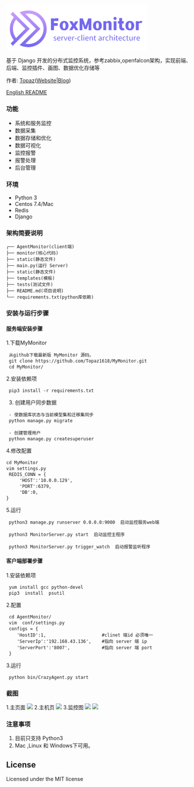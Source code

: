<img src='statics/unity/img/fox_logo.png' width='380' title='MeowFile, A file management system'>

基于 Django 开发的分布式监控系统，参考zabbix,openfalcon架构，实现前端、后端、监控插件、画图、数据优化存储等

作者: [Topaz](https://topaz1618.github.io/about)([Website](http://topazaws.com/)|[Blog](https://topaz1618.github.io/blog/))

[English README](https://github.com/Topaz1618/FoxMonitor/blob/master/README.markdown)

### 功能
- 系统和服务监控
- 数据采集
- 数据存储和优化
- 数据可视化
- 监控报警
- 报警处理
- 后台管理


### 环境
- Python 3
- Centos 7.4/Mac
- Redis
- Django

### 架构简要说明
```
┌── AgentMonitor(client端)
├── monitor(核心代码)
├── static(静态文件)
├── main.py(运行 Server)
├── static(静态文件)
├── templates(模板)
├── tests(测试文件)
├── README.md(项目说明)
└── requirements.txt(python库依赖)
```

### 安装与运行步骤

#### 服务端安装步骤
1.下载MyMonitor
```
 从github下载最新版 MyMonitor 源码。
 git clone https://github.com/Topaz1618/MyMonitor.git
 cd MyMonitor/
```
2.安装依赖项
```
 pip3 install -r requirements.txt
```

3. 创建用户同步数据
```
 - 使数据库状态与当前模型集和迁移集同步
 python manage.py migrate

 - 创建管理用户
 python manage.py createsuperuser
```

4.修改配置
```
cd MyMonitor
vim settings.py
 REDIS_CONN = {
     'HOST':'10.0.0.129',
     'PORT':6379,
     'DB':0,
}
```

5.运行
```
 python3 manage.py runserver 0.0.0.0:9000  启动监控服务web端

 python3 MonitorServer.py start  启动监控主程序

 python3 MonitorServer.py trigger_watch  启动报警监听程序
```

#### 客户端部署步骤

1.安装依赖项
```
 yum install gcc python-devel
 pip3  install  psutil
```
2.配置
```
 cd AgentMonitor/
 vim  conf/settings.py
 configs = {
   	'HostID':1,						#clinet 端id 必须唯一
   	'ServerIp':'192.168.43.136',	#指向 server 端 ip
   	'ServerPort':'8007',			#指向 server 端 port
 }
```
3.运行
```
 python bin/CrazyAgent.py start
```

### 截图
1.主页面
![](https://github.com/Topaz1618/MyMonitor/blob/master/statics/unity/img/main_page.png)
2.主机页
![](https://github.com/Topaz1618/MyMonitor/blob/master/statics/unity/img/monitor2.png)
3.监控图
![](https://github.com/Topaz1618/MyMonitor/blob/master/statics/unity/img/monitor7.png)
![](https://github.com/Topaz1618/MyMonitor/blob/master/statics/unity/img/monitor6.png)


### 注意事项
1. 目前只支持 Python3
2. Mac ,Linux 和 Windows下可用。


## License
Licensed under the MIT license
